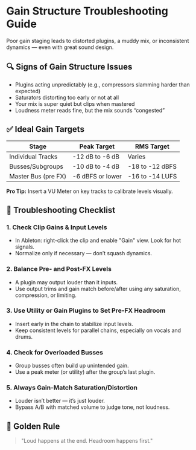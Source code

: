 # Gain Structure Troubleshooting Guide

Poor gain staging leads to distorted plugins, a muddy mix, or inconsistent dynamics — even with great sound design.

## 🔍 Signs of Gain Structure Issues

- Plugins acting unpredictably (e.g., compressors slamming harder than expected)
- Saturators distorting too early or not at all
- Your mix is super quiet but clips when mastered
- Loudness meter reads fine, but the mix sounds “congested”

## ✅ Ideal Gain Targets

| Stage                 | Peak Target      | RMS Target     |
|----------------------|------------------|----------------|
| Individual Tracks     | -12 dB to -6 dB  | Varies         |
| Busses/Subgroups      | -10 dB to -4 dB  | -18 to -12 dBFS|
| Master Bus (pre FX)   | -6 dBFS or lower | -16 to -14 LUFS|

**Pro Tip:** Insert a VU Meter on key tracks to calibrate levels visually.

## 🔧 Troubleshooting Checklist

### 1. **Check Clip Gains & Input Levels**
- In Ableton: right-click the clip and enable "Gain" view. Look for hot signals.
- Normalize only if necessary — don’t squash dynamics.

### 2. **Balance Pre- and Post-FX Levels**
- A plugin may output louder than it inputs.
- Use output trims and gain match before/after using any saturation, compression, or limiting.

### 3. **Use Utility or Gain Plugins to Set Pre-FX Headroom**
- Insert early in the chain to stabilize input levels.
- Keep consistent levels for parallel chains, especially on vocals and drums.

### 4. **Check for Overloaded Busses**
- Group busses often build up unintended gain.
- Use a peak meter (or utility) after the group’s last plugin.

### 5. **Always Gain-Match Saturation/Distortion**
- Louder isn’t better — it’s just louder.
- Bypass A/B with matched volume to judge tone, not loudness.

## 🧠 Golden Rule
> "Loud happens at the end. Headroom happens first."
